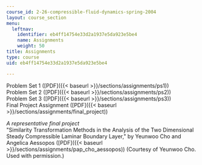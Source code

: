 ```yaml
---
course_id: 2-26-compressible-fluid-dynamics-spring-2004
layout: course_section
menu:
  leftnav:
    identifier: eb4ff14754e33d2a1937e5da923e5be4
    name: Assignments
    weight: 50
title: Assignments
type: course
uid: eb4ff14754e33d2a1937e5da923e5be4

---
```


Problem Set 1 ([PDF]({{< baseurl >}}/sections/assignments/ps1))  
Problem Set 2 ([PDF]({{< baseurl >}}/sections/assignments/ps2))  
Problem Set 3 ([PDF]({{< baseurl >}}/sections/assignments/ps3))  
Final Project Assignment ([PDF]({{< baseurl >}}/sections/assignments/final_project))

_A representative final project_  
"Similarity Transformation Methods in the Analysis of the Two Dimensional Steady Compressible Laminar Boundary Layer," by Yeunwoo Cho and Angelica Aessopos ([PDF]({{< baseurl >}}/sections/assignments/pap_cho_aessopos)) (Courtesy of Yeunwoo Cho. Used with permission.)